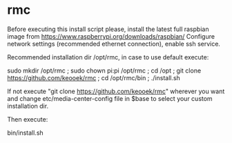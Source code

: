 # rmc

Before executing this install script please, install the latest full raspbian image from https://www.raspberrypi.org/downloads/raspbian/
Configure network settings (recommended ethernet connection), enable ssh service.

Recommended installation dir /opt/rmc, in case to use default execute:

sudo mkdir /opt/rmc ; sudo chown pi:pi /opt/rmc ; cd /opt ; git clone https://github.com/keooek/rmc ; cd /opt/rmc/bin ; ./install.sh

If not execute "git clone https://github.com/keooek/rmc" wherever you want and change etc/media-center-config file in $base to select your custom installation dir.

Then execute:

bin/install.sh

